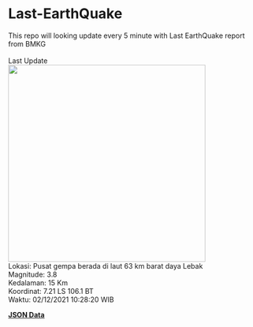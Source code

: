 # Last-EarthQuake
This repo will looking update every 5 minute with Last EarthQuake report from BMKG
<br>
<br>
Last Update
<br>
<img src="https://ews.bmkg.go.id/TEWS/data/20211202102820.mmi.jpg" width="400"/>
<br>
Lokasi: Pusat gempa berada di laut 63 km barat daya Lebak <br>
Magnitude: 3.8 <br>
Kedalaman: 15 Km <br>
Koordinat: 7.21 LS 106.1 BT <br>
Waktu: 02/12/2021 10:28:20 WIB <br>

<a href="./data/data.json">**JSON Data**</a>
